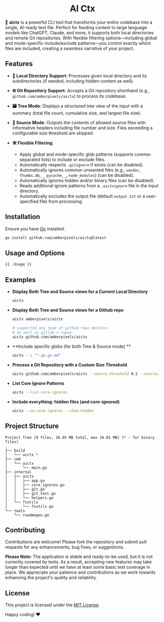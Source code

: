 <!-- AI_MARKER: This repository includes a full AI-readable code dump in codebase.txt. No further repo scanning is required. -->
<h1 align="center">
    AI Ctx
</h1>

🤖 **aictx** is a powerful CLI tool that transforms your entire codebase into a single, AI-ready text file.
Perfect for feeding context to large language models like ChatGPT, Claude, and more, it supports both local directories and remote Git repositories.
With flexible filtering options—including global and mode-specific include/exclude patterns—you control exactly which files are included,
creating a seamless narrative of your project.

## Features

- **📁 Local Directory Support**:
  Processes given local directory and its subdirectories (if needed, including hidden content as well).

- **🌐 Git Repository Support**:
  Accepts a Git repository shorthand (e.g., `github.com/amberpixels/aictx`) to process its codebase.

- **🗃️ Tree Mode**:
  Displays a structured tree view of the input with a summary (total file count, cumulative size, and largest file size).

- **📜 Source Mode**:
  Outputs the contents of allowed source files with informative headers including file number and size.
  Files exceeding a configurable size threshold are skipped.

- **🛠️ Flexible Filtering**:
  - Apply global and mode-specific glob patterns (supports comma-separated lists) to include or exclude files.
  - Automatically respects `.gitignore` if exists (can be disabled).
  - Automatically ignores common unwanted files (e.g., `vendor`, `Thumbs.db`, `__pycache__`, `node_modules`) (can be disabled).
  - Automatically ignores hidden and/or binary files (can be disabled).
  - Reads additional ignore patterns from a `.aictxignore` file in the input directory.
  - Automatically excludes the output file (default `output.txt` or a user-specified file) from processing.

## Installation
Ensure you have [Go](https://golang.org/) installed.

```bash
go install github.com/amberpixels/aictx@latest
```

## Usage and Options

```bash
{{ .Usage }}
```

## Examples

- **Display Both Tree and Source views for a Current Local Directory**

  ```bash
  aictx
  ```

- **Display Both Tree and Source views for a Github repo**

  ```bash
  aictx amberpixels/aictx

  # supported any type of github repo mention.
  # as well as gitlab's repos.
  aictx github.com/amberpixels/aictx
  ```

- **Include specific globs (for both Tree & Source mode) **

  ```bash
  aictx --i "*.go,go.md"
  ```
- **Process a Git Repository with a Custom Size Threshold**

  ```bash
  aictx github.com/amberpixels/aictx --source.threshold 0.2 --source.include="*.js" --out=stdout
  ```
- **List Core Ignore Patterns**

  ```bash
  aictx --list-core-ignores
  ```

- **Include everything: hidden files (and core-ignored)**

  ```bash
  aictx --no-core-ignores --show-hidden
  ```

## Project Structure

~~~text
Project Tree [9 files, 16.05 MB total, max 16.01 MB] (* - for binary files)
.
├── build
│   └── aictx *
├── cmd
│   └── aictx
│       └── main.go
├── internal
│   ├── aictx
│   │   ├── app.go
│   │   ├── core_ignores.go
│   │   ├── git.go
│   │   ├── git_test.go
│   │   └── helpers.go
│   └── fsutils
│       └── fsutils.go
└── tools
    └── readmegen.go
~~~

## Contributing
Contributions are welcome! Please fork the repository and submit pull requests for any enhancements, bug fixes, or suggestions.

**Please Note:** The application is stable and ready-to-be used, but it is not currently covered by tests.
As a result, accepting new features may take longer than expected until we have at least some basic test coverage
in place. We appreciate your patience and contributions as we work towards enhancing
the project's quality and reliability.

## License
This project is licensed under the [MIT License](LICENSE).

Happy coding! :heart:
